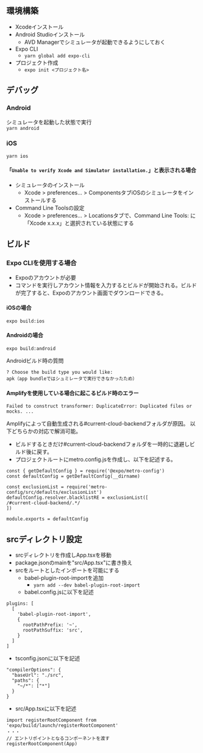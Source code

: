 ## 環境構築
- Xcodeインストール
- Android Studioインストール
  - AVD Managerでシミュレータが起動できるようにしておく
- Expo CLI
  - ```yarn global add expo-cli```
- プロジェクト作成
  - ```expo init <プロジェクト名>```

## デバッグ
### Android
シミュレータを起動した状態で実行  
```yarn android```

### iOS
```yarn ios```

#### 「```Unable to verify Xcode and Simulator installation.```」と表示される場合
- シミュレータのインストール
  - Xcode > preferences... > ComponentsタブiOSのシミュレータをインストールする
- Command Line Toolsの設定
  - Xcode > preferences... > Locationsタブで、Command Line Tools: に「Xcode x.x.x」と選択されている状態にする

## ビルド
### Expo CLIを使用する場合
- Expoのアカウントが必要
- コマンドを実行しアカウント情報を入力するとビルドが開始される。ビルドが完了すると、Expoのアカウント画面でダウンロードできる。

#### iOSの場合
```expo build:ios```

#### Androidの場合
```expo build:android```

Androidビルド時の質問
```
? Choose the build type you would like:
apk（app bundleではシュミレータで実行できなかったため）
```

#### Amplifyを使用している場合に起こるビルド時のエラー
```
Failed to construct transformer: DuplicateError: Duplicated files or mocks. ...
```
Amplifyによって自動生成される#current-cloud-backendフォルダが原因。
以下どちらかの対応で解消可能。
- ビルドするときだけ#current-cloud-backendフォルダを一時的に退避しビルド後に戻す。
- プロジェクトルートにmetro.config.jsを作成し、以下を記述する。
```
const { getDefaultConfig } = require('@expo/metro-config')
const defaultConfig = getDefaultConfig(__dirname)

const exclusionList = require('metro-config/src/defaults/exclusionList')
defaultConfig.resolver.blacklistRE = exclusionList([
/#current-cloud-backend/.*/
])

module.exports = defaultConfig
```

## srcディレクトリ設定
- srcディレクトリを作成しApp.tsxを移動
- package.jsonのmainを"src/App.tsx"に書き換え
- srcをルートとしたインポートを可能にする
  - babel-plugin-root-importを追加
    - ```yarn add --dev babel-plugin-root-import```
  - babel.config.jsに以下を記述
```
plugins: [
  [
    'babel-plugin-root-import',
    {
      rootPathPrefix: '~',
      rootPathSuffix: 'src',
    }
  ]
]
```
  - tsconfig.jsonに以下を記述
```
"compilerOptions": {
  "baseUrl": "./src",
  "paths": {
    "~/*": ["*"]
  }
}
```
  - src/App.tsxに以下を記述
```
import registerRootComponent from 'expo/build/launch/registerRootComponent'
・・・
// エントリポイントとなるコンポーネントを渡す
registerRootComponent(App)
```